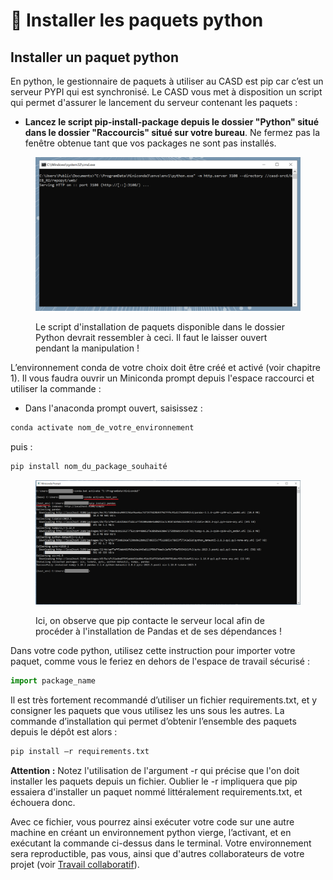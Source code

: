 # 🐍 Installer les paquets python

## Installer un paquet python

En python, le gestionnaire de paquets à utiliser au CASD est pip car c’est un serveur PYPI qui est synchronisé. Le CASD vous met à disposition un script qui permet d'assurer le lancement du serveur contenant les paquets :

* **Lancez le script pip-install-package depuis  le dossier "Python" situé dans le dossier "Raccourcis" situé sur votre bureau**. Ne fermez pas la fenêtre obtenue tant que vos packages ne sont pas installés.

<figure><img src="../.gitbook/assets/Install-package.PNG" alt=""><figcaption><p>Le script d'installation de paquets disponible dans le dossier Python devrait ressembler à ceci. Il faut le laisser ouvert pendant la manipulation !</p></figcaption></figure>

L’environnement conda de votre choix doit être créé et activé (voir chapitre 1). Il vous faudra ouvrir un Miniconda prompt depuis l'espace raccourci et utiliser la commande :

* Dans l'anaconda prompt ouvert, saisissez :

```bash
conda activate nom_de_votre_environnement
```

puis :

```bash
pip install nom_du_package_souhaité
```

<figure><img src="../.gitbook/assets/Install-package2.PNG" alt=""><figcaption><p>Ici, on observe que pip contacte le serveur local afin de procéder à l'installation de Pandas et de ses dépendances !</p></figcaption></figure>

Dans votre code python, utilisez cette instruction pour importer votre paquet, comme vous le feriez en dehors de l'espace de travail sécurisé :

```python
import package_name
```

Il est très fortement recommandé d’utiliser un fichier requirements.txt, et y consigner les paquets que vous utilisez les uns sous les autres. La commande d’installation qui permet d’obtenir l’ensemble des paquets depuis le dépôt est alors :

```bash
pip install –r requirements.txt
```

**Attention :** Notez l'utilisation de l'argument -r qui précise que l'on doit installer les paquets depuis un fichier. Oublier le -r impliquera que pip essaiera d'installer un paquet nommé littéralement requirements.txt, et échouera donc.

Avec ce fichier, vous pourrez ainsi exécuter votre code sur une autre machine en créant un environnement python vierge, l’activant, et en exécutant la commande ci-dessus dans le terminal. Votre environnement sera reproductible, pas vous, ainsi que d'autres collaborateurs de votre projet (voir [Travail collaboratif](../collaborer/)).
